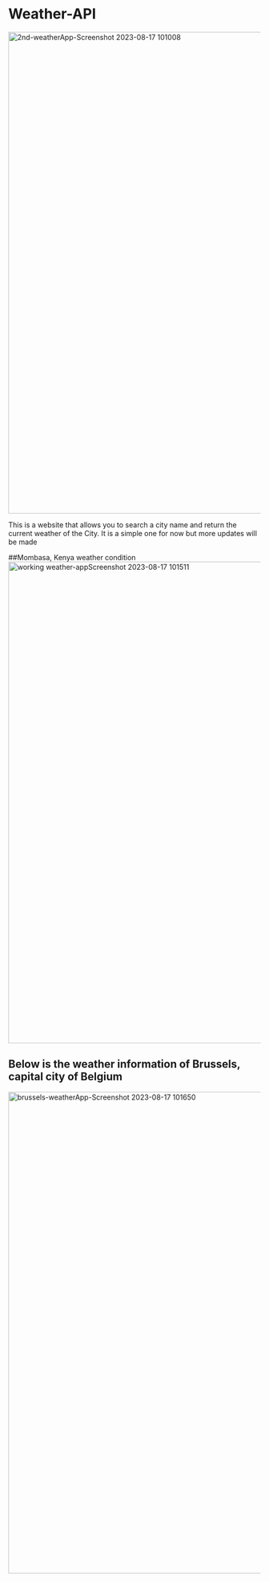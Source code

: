 # Weather-API

<img width="960" alt="2nd-weatherApp-Screenshot 2023-08-17 101008" src="https://github.com/xMurungi/Weather-API/assets/115868141/6ac0c3ec-8596-40ae-b987-702b7f029818">


This is a website that allows you to search a city name and return the current weather of the City.
It is a simple one for now but more updates will be made 

##Mombasa, Kenya weather condition
<img width="960" alt="working weather-appScreenshot 2023-08-17 101511" src="https://github.com/xMurungi/Weather-API/assets/115868141/f5868a91-bc0d-4a1e-aa4c-e62773f45dc9">

## Below is the weather information of Brussels, capital city of Belgium
<img width="960" alt="brussels-weatherApp-Screenshot 2023-08-17 101650" src="https://github.com/xMurungi/Weather-API/assets/115868141/30f40c70-b4be-4e3d-93ad-0450d84b0d3d">
